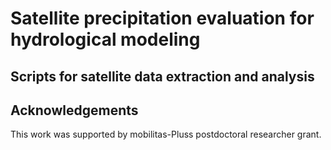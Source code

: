 # Satellite precipitation evaluation for hydrological modeling 

## Scripts for satellite data extraction and analysis 

## Acknowledgements

This work was supported by mobilitas-Pluss postdoctoral researcher grant.

